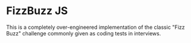 # FizzBuzz JS

This is a completely over-engineered implementation of the classic "Fizz Buzz"
challenge commonly given as coding tests in interviews.
